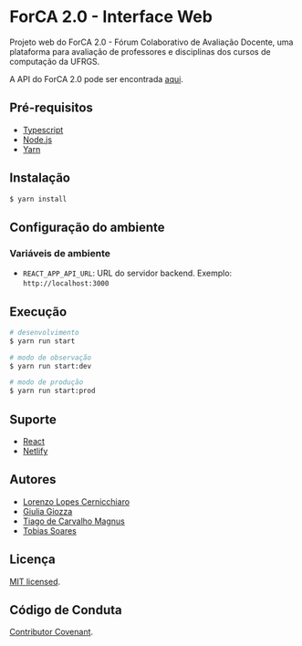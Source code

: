 # ForCA 2.0 - Interface Web
Projeto web do ForCA 2.0 - Fórum Colaborativo de Avaliação Docente, uma plataforma para avaliação de professores e disciplinas dos cursos de computação da UFRGS.

A API do ForCA 2.0 pode ser encontrada [aqui](https://github.com/tiagomagnusss/forca-inf-backend).

## Pré-requisitos

- [Typescript](https://www.typescriptlang.org/)
- [Node.js](https://nodejs.org/en/)
- [Yarn](https://yarnpkg.com/)

## Instalação

```bash
$ yarn install
```

## Configuração do ambiente

### Variáveis de ambiente

- `REACT_APP_API_URL`: URL do servidor backend. Exemplo: `http://localhost:3000`

## Execução

```bash
# desenvolvimento
$ yarn run start

# modo de observação
$ yarn run start:dev

# modo de produção
$ yarn run start:prod
```

## Suporte

- [React](https://reactjs.org/)
- [Netlify](https://www.netlify.com/)

## Autores

- [Lorenzo Lopes Cernicchiaro](https://github.com/llcernicchiaro)
- [Giulia Giozza](https://github.com/giugiozza)
- [Tiago de Carvalho Magnus](https://github.com/tiagomagnusss)
- [Tobias Soares](https://github.com/TobiasSoares)

## Licença

[MIT licensed](LICENSE).

## Código de Conduta

[Contributor Covenant](CODE_OF_CONDUCT.md).
